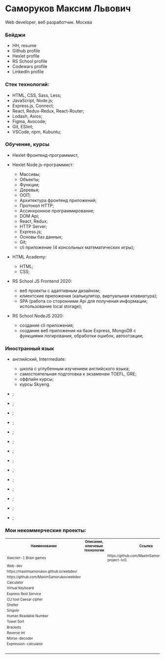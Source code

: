 # Саморуков Максим Львович
Web developer, веб разработчик.
Москва
### Бейджи
- HH, resume
- Github profile
- Hexlet profile
- RS School profile
- Codewars profile
- LinkedIn profile

### Стек технологий:
- HTML, CSS, Sass, Less;
- JavaScript, Node.js;
- Express.js, Connect;
- React, Redux-Redux, React-Router;
- Lodash, Axios;
- Figma, Avocode;
- Git, ESlint;
- VSCode, npm, Kubuntu;

### Обучение, курсы
- Hexlet Фронтенд-программист,
- Hexlet Node.js-программист:
  - Массивы;
  - Объекты;
  - Функции;
  - Деревья;
  - ООП;
  - Архитектура фронтенд приложений;
  - Протокол HTTP;
  - Ассинхронное программирование;
  - DOM Api;
  - React, Redux;
  - HTTP Server;
  - Express.js;
  - Основы баз данных;
  - Git;
  - cli приложение (4 консольных математических игры);

- HTML Academy:
  - HTML;
  - CSS;

- RS School JS Frontend 2020:
  - веб проекты с адаптивным дизайном;
  - клиентские приложения (калькулятор, виртуальная клавиатура);
  - SPA (работа со сторонними Api для получения информации; использование local storage);

- RS School NodeJS 2020:
  - создание cli приложения;
  - создание веб приложения на базе Express, MongoDB с функциями логирования, обработки ошибок, автоотзации;

### Иностранный язык
- английский, Intermediate:
  - школа с углубенным изучением английского языка;
  - самостоятельная подготовка к экзаменам TOEFL, GRE;
  - оффлайн курсы;
  - курсы Skyeng.


- ;
- ;
- ;
- ;
- ;
- ;
- ;
- ;
- ;
- ;
- ;
- ;
- ;
- ;

### Мои некоммерческие проекты:
  <table style="font-size: 80%" width="100%">
    <tr>
      <th>Наименование</th>
      <th>Описание, ключевые технологии</th>
      <th>Ссылка</th>
    </tr>
    <tr>
      <td>Хекслет-1 Brain games</td>
      <td></td>
      <td>https://github.com/MaximSamorukov/frontend-project-lvl1</td>
    </tr>
    <tr>
      <td>Web-dev</td>
      <td></td>
      <td>
      <tr><td>https://maximsamorukov.github.io/webdev/</td></tr>
      <tr><td>https://github.com/MaximSamorukov/webdev</td></tr>
      </td>
    </tr>
    <tr>
      <td>Calculator</td>
      <td></td>
      <td></td>
    </tr>
    <tr>
      <td>Virtual Keyboard</td>
      <td></td>
      <td></td>
    </tr>
    <tr>
      <td>Express Rest Service</td>
      <td></td>
      <td></td>
    </tr>
    <tr>
      <td>CLI tool Caesar cipher</td>
      <td></td>
      <td></td>
    </tr>
    <tr>
      <td>Shelter</td>
      <td></td>
      <td></td>
    </tr>
    <tr>
      <td>Singolo</td>
      <td></td>
      <td></td>
    </tr>
    <tr>
      <td>Human Readable Number</td>
      <td></td>
      <td></td>
    </tr>
    <tr>
      <td>Towel Sort</td>
      <td></td>
      <td></td>
    </tr>
    <tr>
      <td>Brackets</td>
      <td></td>
      <td></td>
    </tr>
    <tr>
      <td>Reverse Int</td>
      <td></td>
      <td></td>
    </tr>
    <tr>
      <td>Morse-decoder</td>
      <td></td>
      <td></td>
    </tr>
    <tr>
      <td>Expression-calculator</td>
      <td></td>
      <td></td>
    </tr>
    <tr>
      <td></td>
      <td></td>
      <td></td>
    </tr>
    <tr>
      <td></td>
      <td></td>
      <td></td>
    </tr>
    <tr>
      <td></td>
      <td></td>
      <td></td>
    </tr>
    <tr>
      <td></td>
      <td></td>
      <td></td>
    </tr>
    <tr>
      <td></td>
      <td></td>
      <td></td>
    </tr>
  </table>
